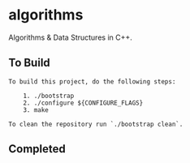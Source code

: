 # algorithms
Algorithms &amp; Data Structures in C++.

## To Build
```
To build this project, do the following steps:

    1. ./bootstrap
    2. ./configure ${CONFIGURE_FLAGS}
    3. make

To clean the repository run `./bootstrap clean`.
```

## Completed


